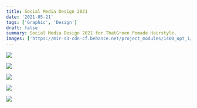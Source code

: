 ```yaml
---
title: Social Media Design 2021
date: '2021-05-21'
tags: ['Graphic', 'Design']
draft: false
summary: Social Media Design 2021 for ThatGroen Pomade Hairstyle.
images: ['https://mir-s3-cdn-cf.behance.net/project_modules/1400_opt_1/4ce09d119948985.60a7cf8d49b8e.jpg']
---
```


![](https://mir-s3-cdn-cf.behance.net/project_modules/1400_opt_1/4ce09d119948985.60a7cf8d49b8e.jpg)

![](https://mir-s3-cdn-cf.behance.net/project_modules/1400_opt_1/778785119948985.60a7cf8d48cb3.jpg)

![](https://mir-s3-cdn-cf.behance.net/project_modules/1400_opt_1/47acc1119948985.60a7cf8d4a4ea.jpg)

![](https://mir-s3-cdn-cf.behance.net/project_modules/1400_opt_1/235b62119948985.60a7cf8d49517.jpg)

![](https://mir-s3-cdn-cf.behance.net/project_modules/1400_opt_1/def947119948985.60a7cf8d47ccf.jpg)